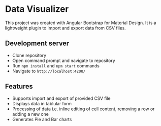# Data Visualizer

This project was created with Angular Bootstrap for Material Design. It is a lightweight plugin to import and export data from CSV files.

## Development server

- Clone repository
- Open command prompt and navigate to repository
- Run `npm install` and `npm start` commands
- Navigate to `http://localhost:4200/`

## Features

- Supports import and export of provided CSV file
- Displays data in tablular form
- Processing of data i.e. inline editing of cell content, removing a row or adding a new one
- Generates Pie and Bar charts

